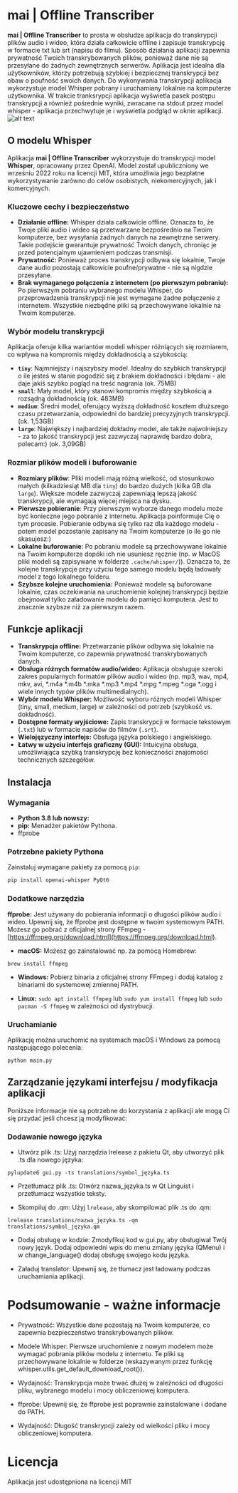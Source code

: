 # mai | Offline Transcriber

**mai | Offline Transcriber** to prosta w obsłudze aplikacja do transkrypcji plików audio i wideo, która działa całkowicie offline i zapisuje transkrypcję w formacie txt lub srt (napisu do filmu). Sposób działania aplikacji zapewnia prywatność Twoich transkrybowanych plików, ponieważ dane nie są przesyłane do żadnych zewnętrznych serwerów. Aplikacja jest idealna dla użytkowników, którzy potrzebują szybkiej i bezpiecznej transkrypcji bez obaw o poufność swoich danych. Do wykonywania transkrypcji aplikacja wykorzystuje model Whisper pobrany i uruchamiany lokalnie na komputerze użytkownika. 
W trakcie tranksrypcji aplikacja wyświetla pasek postępu transkrypcji a również pośrednie wyniki, zwracane na stdout przez model whisper - aplikacja przechwytuje je i wyświetla podgląd w oknie aplikacji.
![alt text](assets/screenshots/transcriber-screenshot-pl.png)
## O modelu Whisper
Aplikacja **mai | Offline Transcriber** wykorzystuje do transkrypcji model **Whisper**, opracowany przez OpenAI. Model został upubliczniony we wrześniu 2022 roku na licencji MIT, która umożliwia jego bezpłatne wykorzystywanie zarówno do celów osobistych, niekomercyjnych, jak i komercyjnych.

### Kluczowe cechy i bezpieczeństwo

*   **Działanie offline:** Whisper działa całkowicie offline. Oznacza to, że Twoje pliki audio i wideo są przetwarzane bezpośrednio na Twoim komputerze, bez wysyłania żadnych danych na zewnętrzne serwery. Takie podejście gwarantuje prywatność Twoich danych, chroniąc je przed potencjalnym ujawnieniem podczas transmisji.
*   **Prywatność:** Ponieważ proces transkrypcji odbywa się lokalnie, Twoje dane audio pozostają całkowicie poufne/prywatne - nie są nigdzie przesyłane. 
*   **Brak wymaganego połączenia z internetem (po pierwszym pobraniu):** Po pierwszym pobraniu wybranego modelu Whisper, do przeprowadzenia transkrypcji nie jest wymagane żadne połączenie z internetem. Wszystkie niezbędne pliki są przechowywane lokalnie na Twoim komputerze.


### Wybór modelu transkrypcji

Aplikacja oferuje kilka wariantów modeli whisper różniących się rozmiarem, co wpływa na kompromis między dokładnością a szybkością:

*   **`tiny`**: Najmniejszy i najszybszy model. Idealny do szybkich transkrypcji o ile jesteś w stanie pogodzić się z brakiem dokładności i błędami - ale daje jakiś szybko pogląd na treść nagrania (ok. 75MB)
*   **`small`**: Mały model, który stanowi kompromis między szybkością a rozsądną dokładnością (ok. 483MB)
*   **`medium`**: Średni model, oferujący wyższą dokładność kosztem dłuższego czasu przetwarzania, odpowiedni do bardziej precyzyjnych transkrypcji. (ok. 1,53GB)
*   **`large`**: Największy i najbardziej dokładny model, ale także najwolniejszy - za to jakość transkrypcji jest zazwyczaj naprawdę bardzo dobra, polecam:) (ok. 3,09GB)


### Rozmiar plików modeli i buforowanie

*   **Rozmiary plików**: Pliki modeli mają różną wielkość, od stosunkowo małych (kilkadziesiąt MB dla `tiny`) do bardzo dużych (kilka GB dla `large`). Większe modele zazwyczaj zapewniają lepszą jakość transkrypcji, ale wymagają więcej miejsca na dysku.
*   **Pierwsze pobieranie**: Przy pierwszym wyborze danego modelu może być konieczne jego pobranie z internetu. Aplikacja poinformuje Cię o tym procesie. Pobieranie odbywa się tylko raz dla każdego modelu - potem model pozostanie zapisany na Twoim komputerze (o ile go nie skasujesz:) 
*   **Lokalne buforowanie**: Po pobraniu modele są przechowywane lokalnie na Twoim komputerze dopóki ich nie usuniesz ręcznie (np. w MacOS pliki modeli są zapisywane w folderze `.cache/whisper/`)). Oznacza to, że kolejne transkrypcje przy użyciu tego samego modelu będą ładowały model z tego lokalnego folderu.
*   **Szybsze kolejne uruchomienia:** Ponieważ modele są buforowane lokalnie, czas oczekiwania na uruchomienie kolejnej transkrypcji będzie obejmował tylko załadowanie modelu do pamięci komputera. Jest to znacznie szybsze niż za pierwszym razem.


## Funkcje aplikacji

*   **Transkrypcja offline:** Przetwarzanie plików odbywa się lokalnie na Twoim komputerze, co zapewnia prywatność transkrybowanych danych.
*   **Obsługa różnych formatów audio/wideo:** Aplikacja obsługuje szeroki zakres popularnych formatów plików audio i wideo (np. mp3, wav, mp4, mkv, avi, *.m4a *.m4b *.mka *.mp3 *.mp4 *.mpg *.mpeg *.oga *.ogg i wiele innych typów plików multimedialnych).
*   **Wybór modelu Whisper:** Możliwość wyboru różnych modeli Whisper (tiny, small, medium, large) w zależności od potrzeb (szybkość vs. dokładność).
*   **Dostępne formaty wyjściowe:** Zapis transkrypcji w formacie tekstowym (`.txt`) lub w formacie napisów do filmów (`.srt`).
*   **Wielojęzyczny interfejs:** Obsługa języka polskiego i angielskiego.
*   **Łatwy w użyciu interfejs graficzny (GUI):** Intuicyjna obsługa, umożliwiająca szybką transkrypcję bez konieczności znajomości technicznych szczegółów.


## Instalacja

### Wymagania

*   **Python 3.8 lub nowszy:**
*   **pip:**  Menadżer pakietów Pythona.
*   ffprobe 

### Potrzebne pakiety Pythona

Zainstaluj wymagane pakiety za pomocą `pip`:

```bash
pip install openai-whisper PyQt6
```

### Dodatkowe narzędzia

**ffprobe:** Jest używany do pobierania informacji o długości plików audio i wideo. Upewnij się, że ffprobe jest dostępne w twoim systemowym PATH. Możesz go pobrać z oficjalnej strony FFmpeg - [https://ffmpeg.org/download.html](https://ffmpeg.org/download.html).

- **macOS:** Możesz go zainstalować np. za pomocą Homebrew:
```
brew install ffmpeg
```

- **Windows:** Pobierz binaria z oficjalnej strony FFmpeg i dodaj katalog z binariami do systemowej zmiennej PATH.

- **Linux:** 
`sudo apt install ffmpeg` lub `sudo yum install ffmpeg` lub `sudo pacman -S ffmpeg` w zależności od dystrybucji.



### Uruchamianie

Aplikację można uruchomić na systemach macOS i Windows za pomocą następującego polecenia:
```
python main.py
```


## Zarządzanie językami interfejsu / modyfikacja aplikacji
Poniższe informacje nie są potrzebne do korzystania z aplikacji ale mogą Ci się przydać jeśli chcesz ją modyfikować:
### Dodawanie nowego języka

- Utwórz plik .ts: Użyj narzędzia lrelease z pakietu Qt, aby utworzyć plik .ts dla nowego języka:
```
pylupdate6 gui.py -ts translations/symbol_języka.ts
```

- Przetłumacz plik .ts: Otwórz nazwa_języka.ts w Qt Linguist i przetłumacz wszystkie teksty.

- Skompiluj do .qm: Użyj `lrelease`, aby skompilować plik .ts do .qm:

```
lrelease translations/nazwa_języka.ts -qm translations/symbol_języka.qm
```

- Dodaj obsługę w kodzie: Zmodyfikuj kod w gui.py, aby obsługiwał Twój nowy język. Dodaj odpowiedni wpis do menu zmiany języka (QMenu) i w change_language() dodaj obsługę swojego kodu języka.

- Załaduj translator: Upewnij się, że tłumacz jest ładowany podczas uruchamiania aplikacji.


# Podsumowanie - ważne informacje

- Prywatność: Wszystkie dane pozostają na Twoim komputerze, co zapewnia bezpieczeństwo transkrybowanych plików.

- Modele Whisper: Pierwsze uruchomienie z nowym modelem może wymagać pobrania plików modelu z internetu. Te pliki są przechowywane lokalnie w folderze (wskazywanym przez funkcję whisper.utils.get_default_download_root()).

- Wydajność: Transkrypcja może trwać dłużej w zależności od długości pliku, wybranego modelu i mocy obliczeniowej komputera.

- ffprobe: Upewnij się, że ffprobe jest poprawnie zainstalowane i dodane do PATH.

- Wydajność: Długość transkrypcji zależy od wielkości pliku i mocy obliczeniowej komputera.


# Licencja 
Aplikacja jest udostępniona na licencji MIT